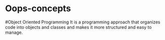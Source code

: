 # Oops-concepts
#Object Oriented Programming
It is a programming approach that organizes code into objects and classes and makes it more structured and easy to manage. 
